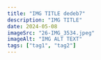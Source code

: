 ```yaml
---
title: "IMG TITLE dedeb7"
description: "IMG TITLE"
date: 2024-05-08
imageSrc: "26-IMG_3534.jpeg"
imageAlt: "IMG ALT TEXT"
tags: ["tag1", "tag2"]
---
```


